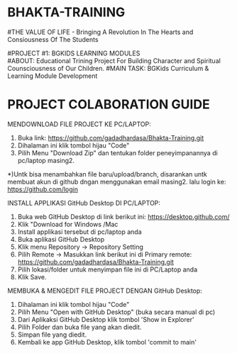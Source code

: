 # BHAKTA-TRAINING 
#THE VALUE OF LIFE - 
Bringing A Revolution In The Hearts and Consiousness Of The Students


#PROJECT #1: BGKIDS LEARNING MODULES  
#ABOUT: Educational Trining Project For Building Character and Spiritual Counsciousness of Our Children.
#MAIN TASK: BGKids Curriculum & Learning Module Development

PROJECT COLABORATION GUIDE
==========================

MENDOWNLOAD FILE PROJECT KE PC/LAPTOP:
1. Buka link: https://github.com/gadadhardasa/Bhakta-Training.git
2. Dihalaman ini klik tombol hijau "Code" 
3. Pilih Menu "Download Zip" dan tentukan folder peneyimpanannya di pc/laptop masing2. 

*)Untk bisa menambahkan file baru/upload/branch, disarankan untk membuat akun di github dngan menggunakan email masing2. lalu login ke: https://github.com/login
 
INSTALL APPLIKASI GitHub Desktop DI PC/LAPTOP:
1. Buka web GitHub Desktop di link berikut ini: https://desktop.github.com/
2. Klik "Download for Windows /Mac
3. Install applikasi tersebut di pc/laptop anda 
4. Buka aplikasi GitHub Desktop
5. Klik menu Repository -> Repository Setting
6. Pilih Remote -> Masukkan link berikut ini di Primary remote: https://github.com/gadadhardasa/Bhakta-Training.git
7. Pilih lokasi/folder untuk menyimpan file ini di PC/Laptop anda
8. Klik Save.


MEMBUKA & MENGEDIT FILE PROJECT DENGAN GitHub Desktop:
1. Dihalaman ini klik tombol hijau "Code" 
2. Pilih Menu "Open with GitHub Desktop" (buka secara manual di pc)
3. Dari Aplikaksi GitHub Desktop klik tombol 'Show in Explorer'
4. Pilih Folder dan buka file yang akan diedit. 
5. Simpan file yang diedit.
6. Kembali ke app GitHub Desktop, klik tombol 'commit to main'

